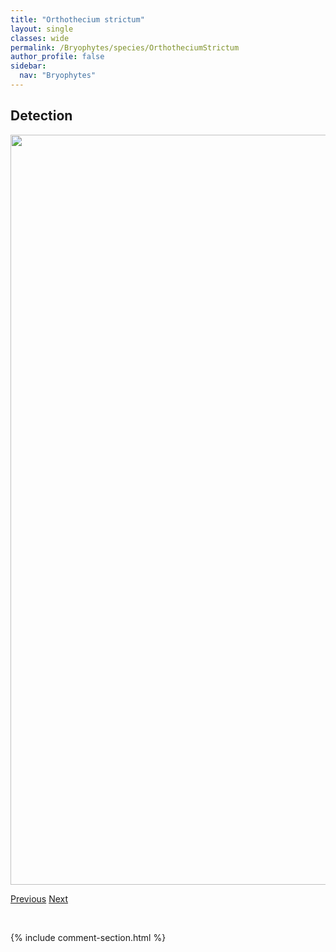 ```yaml
---
title: "Orthothecium strictum"
layout: single
classes: wide
permalink: /Bryophytes/species/OrthotheciumStrictum
author_profile: false
sidebar:
  nav: "Bryophytes"
---
```


<h2>Detection</h2>

<a href="https://drive.google.com/uc?export=view&id=1NVtqHnp6olyGJlQE-91KkVKp9DpzHeX1">
<img src="https://drive.google.com/uc?export=view&id=1NVtqHnp6olyGJlQE-91KkVKp9DpzHeX1" height = "1200" width = "800">
</a>


<a href="/DevelopmentWebsite/Bryophytes/species/OrthotheciumChryseum" class="pagination--pager" title="Orthothecium chryseum">Previous</a> <a href="/DevelopmentWebsite/Bryophytes/species/OrthotrichumAffine" class="pagination--pager" title="Orthotrichum affine">Next</a>

<p>&nbsp;</p>

{% include comment-section.html %}
